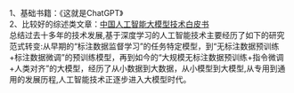 1、基础书籍：《这就是ChatGPT》  
2、比较好的综述类文章：[中国人工智能大模型技术白皮书](https://mp.weixin.qq.com/s/OW4IQLyEMwQ2uWuZ2KUsNg)  
总结过去十多年的技术发展,基于深度学习的人工智能技术主要经历了如下的研究范式转变:从早期的“标注数据监督学习”的任务特定模型，到“无标注数据预训练+标注数据微调”的预训练模型，再到如今的“大规模无标注数据预训练+指令微调+人类对齐”的大模型，经历了从小数据到大数据，从小模型到大模型,从专用到通用的发展历程,人工智能技术正逐步进入大模型时代。
